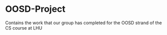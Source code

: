 # OOSD-Project
Contains the work that our group has completed for the OOSD strand of the CS course at LHU
